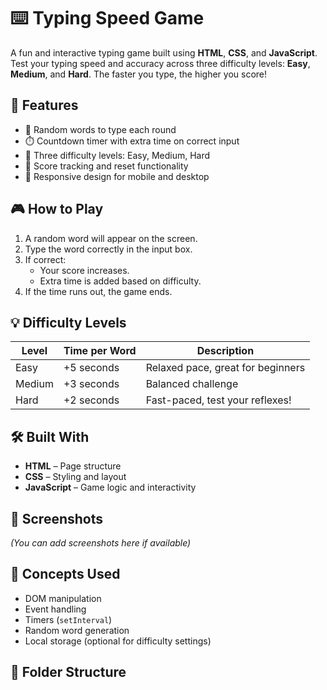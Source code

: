 # ⌨️ Typing Speed Game

A fun and interactive typing game built using **HTML**, **CSS**, and **JavaScript**. Test your typing speed and accuracy across three difficulty levels: **Easy**, **Medium**, and **Hard**. The faster you type, the higher you score!

## 🚀 Features

- 📝 Random words to type each round
- ⏱️ Countdown timer with extra time on correct input
- 🎯 Three difficulty levels: Easy, Medium, Hard
- 🔄 Score tracking and reset functionality
- 📱 Responsive design for mobile and desktop

## 🎮 How to Play

1. A random word will appear on the screen.
2. Type the word correctly in the input box.
3. If correct:
   - Your score increases.
   - Extra time is added based on difficulty.
4. If the time runs out, the game ends.

## 💡 Difficulty Levels

| Level   | Time per Word | Description                      |
|---------|----------------|----------------------------------|
| Easy    | +5 seconds     | Relaxed pace, great for beginners |
| Medium  | +3 seconds     | Balanced challenge                |
| Hard    | +2 seconds     | Fast-paced, test your reflexes!  |

## 🛠️ Built With

- **HTML** – Page structure
- **CSS** – Styling and layout
- **JavaScript** – Game logic and interactivity

## 📸 Screenshots

*(You can add screenshots here if available)*

## 🧠 Concepts Used

- DOM manipulation
- Event handling
- Timers (`setInterval`)
- Random word generation
- Local storage (optional for difficulty settings)

## 📂 Folder Structure